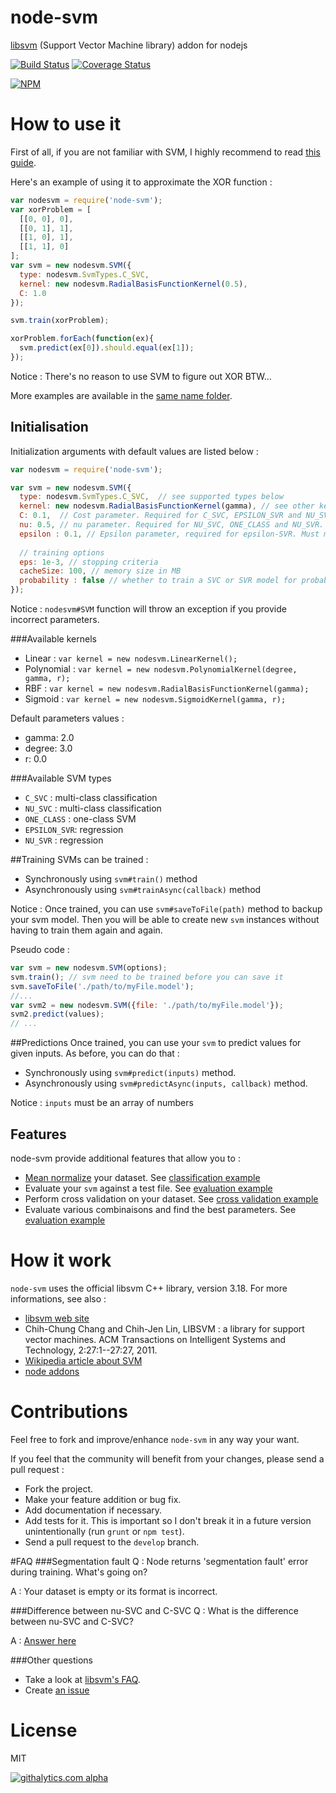 node-svm
========

[libsvm](http://www.csie.ntu.edu.tw/~cjlin/libsvm/) (Support Vector Machine library) addon for nodejs

[![Build Status](https://travis-ci.org/nicolaspanel/node-svm.png)](https://travis-ci.org/nicolaspanel/node-svm)
[![Coverage Status](https://coveralls.io/repos/nicolaspanel/node-svm/badge.png?branch=master)](https://coveralls.io/r/nicolaspanel/node-svm?branch=master)

[![NPM](https://nodei.co/npm/node-svm.png?downloads=true)](https://nodei.co/npm/node-svm/)

# How to use it
First of all, if you are not familiar with SVM, I highly recommend to read [this guide](http://www.csie.ntu.edu.tw/~cjlin/papers/guide/guide.pdf).

Here's an example of using it to approximate the XOR function :
```javascript
var nodesvm = require('node-svm');
var xorProblem = [
  [[0, 0], 0],
  [[0, 1], 1],
  [[1, 0], 1],
  [[1, 1], 0]
];
var svm = new nodesvm.SVM({
  type: nodesvm.SvmTypes.C_SVC,
  kernel: new nodesvm.RadialBasisFunctionKernel(0.5),
  C: 1.0
});

svm.train(xorProblem);

xorProblem.forEach(function(ex){
  svm.predict(ex[0]).should.equal(ex[1]);
});

```
Notice : There's no reason to use SVM to figure out XOR BTW...

More examples are available in the [same name folder](https://github.com/nicolaspanel/node-svm/tree/master/examples).

## Initialisation
Initialization arguments with default values are listed below : 
```javascript
var nodesvm = require('node-svm');

var svm = new nodesvm.SVM({
  type: nodesvm.SvmTypes.C_SVC,  // see supported types below
  kernel: new nodesvm.RadialBasisFunctionKernel(gamma), // see other kernels below
  C: 0.1,  // Cost parameter. Required for C_SVC, EPSILON_SVR and NU_SVR. Must be greater than zero
  nu: 0.5, // nu parameter. Required for NU_SVC, ONE_CLASS and NU_SVR. Must be within 0 and 1
  epsilon : 0.1, // Epsilon parameter, required for epsilon-SVR. Must me greater than zero
  
  // training options
  eps: 1e-3, // stopping criteria 
  cacheSize: 100, // memory size in MB  
  probability : false // whether to train a SVC or SVR model for probability estimates (has a significant impact on the duration of the training)
});
```
Notice : `nodesvm#SVM` function will throw an exception if you provide incorrect parameters.

###Available kernels

 * Linear     : `var kernel = new nodesvm.LinearKernel();`
 * Polynomial : `var kernel = new nodesvm.PolynomialKernel(degree, gamma, r);`
 * RBF        : `var kernel = new nodesvm.RadialBasisFunctionKernel(gamma);`
 * Sigmoid    : `var kernel = new nodesvm.SigmoidKernel(gamma, r);`

Default parameters values : 
 * gamma: 2.0
 * degree: 3.0
 * r: 0.0

###Available SVM types

 * `C_SVC`      : multi-class classification
 * `NU_SVC`     : multi-class classification
 * `ONE_CLASS`  : one-class SVM  
 * `EPSILON_SVR`: regression
 * `NU_SVR`     : regression

##Training
SVMs can be trained : 
 * Synchronously using `svm#train()` method
 * Asynchronously using `svm#trainAsync(callback)` method

Notice :  Once trained, you can use `svm#saveToFile(path)` method to backup your svm model. Then you will be able to create new `svm` instances without having to train them again and again.

Pseudo code : 
```javascript
var svm = new nodesvm.SVM(options);
svm.train(); // svm need to be trained before you can save it
svm.saveToFile('./path/to/myFile.model');
//...
var svm2 = new nodesvm.SVM({file: './path/to/myFile.model'});
svm2.predict(values);
// ...
```

##Predictions
Once trained, you can use your `svm` to predict values for given inputs. As before, you can do that : 
 * Synchronously using `svm#predict(inputs)` method. 
 * Asynchronously using `svm#predictAsync(inputs, callback)` method.

Notice : `inputs` must be an array of numbers

## Features
node-svm provide additional features that allow you to :
 * [Mean normalize](http://en.wikipedia.org/wiki/Normalization_(statistics)) your dataset. See [classification example](https://github.com/nicolaspanel/node-svm/blob/master/examples/classificationBasicExample.js)
 * Evaluate your `svm` against a test file. See [evaluation example](https://github.com/nicolaspanel/node-svm/blob/master/examples/evaluationExample.js)
 * Perform cross validation on your dataset. See [cross validation example](https://github.com/nicolaspanel/node-svm/blob/master/examples/crossValidationExample.js)
 * Evaluate various combinaisons and find the best parameters. See [evaluation example](https://github.com/nicolaspanel/node-svm/blob/master/examples/parameterSelectionExample.js)

# How it work
`node-svm` uses the official libsvm C++ library, version 3.18. For more informations, see also : 
 * [libsvm web site](http://www.csie.ntu.edu.tw/~cjlin/libsvm/)
 * Chih-Chung Chang and Chih-Jen Lin, LIBSVM : a library for support vector machines. ACM Transactions on Intelligent Systems and Technology, 2:27:1--27:27, 2011.
 * [Wikipedia article about SVM](https://en.wikipedia.org/wiki/Support_vector_machine)
 * [node addons](http://nodejs.org/api/addons.html)

# Contributions
Feel free to fork and improve/enhance `node-svm` in any way your want.

If you feel that the community will benefit from your changes, please send a pull request : 
 * Fork the project.
 * Make your feature addition or bug fix.
 * Add documentation if necessary.
 * Add tests for it. This is important so I don't break it in a future version unintentionally (run `grunt` or `npm test`).
 * Send a pull request to the `develop` branch. 

#FAQ
###Segmentation fault
Q : Node returns 'segmentation fault' error during training. What's going on?

A : Your dataset is empty or its format is incorrect.

###Difference between nu-SVC and C-SVC
Q : What is the difference between nu-SVC and C-SVC?

A : [Answer here](http://www.csie.ntu.edu.tw/~cjlin/libsvm/faq.html#f411)

###Other questions
 * Take a look at [libsvm's FAQ](http://www.csie.ntu.edu.tw/~cjlin/libsvm/faq.html).
 * Create [an issue](https://github.com/nicolaspanel/node-svm/issues)

# License
MIT

[![githalytics.com alpha](https://cruel-carlota.pagodabox.com/92d9dd8573d8b458d19a240629fea97a "githalytics.com")](http://githalytics.com/nicolaspanel/node-svm)
